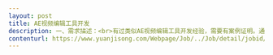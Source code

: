 ```yaml
---                
layout: post       
title: AE视频编辑工具开发           
description: 一、需求描述：<br>有过类似AE视频编辑工具开发经验，需要有案例证明。通过开发工具，把AE模板里面的照片替换掉，然后自动输出视频，然后这个工具能在服务器上自动运行，如果能替换AE模板里面的文字和音乐就更好了，如果不行，就先完成上面的基础需求做。<br>&nbsp二、合作方式：<br>项目制，远程开发，时间40天，费用4w，可谈。     
contenturl: https://www.yuanjisong.com/Webpage/Job/../Job/detail/jobid/101484      
---                 
```

